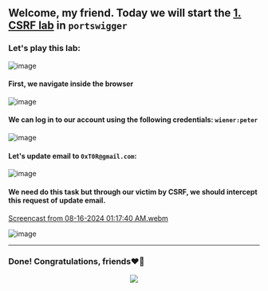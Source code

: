 ## Welcome, my friend. Today we will start the [1. CSRF lab](https://portswigger.net/web-security/learning-paths/csrf/csrf-how-to-construct-a-csrf-attack/csrf/lab-no-defenses) in ```portswigger```
### Let's play this lab:

![image](https://github.com/user-attachments/assets/21d0c7f7-c638-4552-9df8-0b2199d4d9f6)

#### First, we navigate inside the browser

![image](https://github.com/user-attachments/assets/32cf6cf5-2c2c-4f2e-b888-9a5d7f3aaa62)

#### We can log in to our account using the following credentials: ```wiener:peter```

![image](https://github.com/user-attachments/assets/a452650e-4fcf-4471-a16a-0765c5d7a66a)

#### Let's update email to ```0xT0R@gmail.com```:

![image](https://github.com/user-attachments/assets/54fc02a1-7c00-4961-acb9-c3f62d49ee86)

#### We need do this task but through our victim by CSRF, we should intercept this request of update email.

[Screencast from 08-16-2024 01:17:40 AM.webm](https://github.com/user-attachments/assets/bf1c8e72-7e53-4721-b30a-e7188587ff6f)

![image](https://github.com/user-attachments/assets/f9e4e105-1dbf-44e9-8eb3-a93c1adec714)

-------

### Done! Congratulations, friends❤️‍🔥


<p align="center">
<img src="https://github.com/user-attachments/assets/ac822532-b3e6-4dcd-b670-0a007916f2b0" >
</p>
